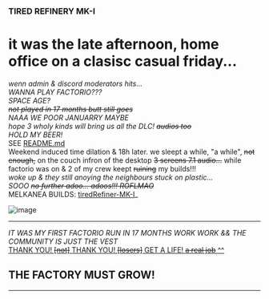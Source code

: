 ### TIRED REFINERY MK-I

# it was the late afternoon, home office on a clasisc casual friday...  
_wenn <our> admin & discord moderators hits..._  
_WANNA PLAY FACTORIO???_  
_SPACE AGE?_   
_~~not played in 17 months butt still goes~~_   
_NAAA WE POOR JANUARRY MAYBE_    
_hope 3 wholy kinds will bring us all the DLC! ~~audios too~~_   
_HOLD MY BEER!_  
SEE [README.md](https://github.com/HarleyVader/factorio-blueprints-melkanea/blob/main/README.md)  
Weekend induced time dilation & 18h later. we sleept a while, "a while", ~~not enough,~~ on the couch infron of the desktop ~~3 screens 7.1 audio...~~ while factorio was on & 2 of my crew keept ~~ruining~~ my builds!!!  
_woke up & they still anoying the neighbours stuck on plastic..._  
_SOOO ~~no further adoo... adoos!!! ROFLMAO~~_  
MELKANEA BUILDS: [tiredRefiner-MK-I](https://github.com/HarleyVader/factorio-blueprints-melkanea/blob/main/blueprints/tiredRefinery/tiredRefinery-MK-I)_    

![image](https://github.com/user-attachments/assets/2d351f29-b443-4340-a836-7046b8d92a63)

---
_IT WAS MY FIRST FACTORIO RUN IN 17 MONTHS WORK WORK && THE COMMUNITY IS JUST THE VEST_  
[THANK YOU! ~~[not]~~ THANK YOU! ~~[losers]~~ GET A LIFE! ~~a real job~~ ^^](https://www.reddit.com/r/factorio/comments/1h9ohe6/comment/m14i6kc/?context=3)  
## THE FACTORY MUST GROW!  
---

